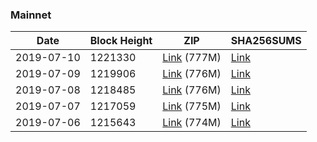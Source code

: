 ### Mainnet

|    Date    | Block Height | ZIP | SHA256SUMS |
| ---------- | ------------ | --- | ---------- |
| 2019-07-10 | 1221330 | [Link](https://s3-ap-southeast-2.amazonaws.com/ion-bootstrap/mainnet/2019-07-10/bootstrap.dat.zip) (777M) | [Link](https://s3-ap-southeast-2.amazonaws.com/ion-bootstrap/mainnet/2019-07-10/SHA256SUMS) |
| 2019-07-09 | 1219906 | [Link](https://s3-ap-southeast-2.amazonaws.com/ion-bootstrap/mainnet/2019-07-09/bootstrap.dat.zip) (776M) | [Link](https://s3-ap-southeast-2.amazonaws.com/ion-bootstrap/mainnet/2019-07-09/SHA256SUMS) |
| 2019-07-08 | 1218485 | [Link](https://s3-ap-southeast-2.amazonaws.com/ion-bootstrap/mainnet/2019-07-08/bootstrap.dat.zip) (776M) | [Link](https://s3-ap-southeast-2.amazonaws.com/ion-bootstrap/mainnet/2019-07-08/SHA256SUMS) |
| 2019-07-07 | 1217059 | [Link](https://s3-ap-southeast-2.amazonaws.com/ion-bootstrap/mainnet/2019-07-07/bootstrap.dat.zip) (775M) | [Link](https://s3-ap-southeast-2.amazonaws.com/ion-bootstrap/mainnet/2019-07-07/SHA256SUMS) |
| 2019-07-06 | 1215643 | [Link](https://s3-ap-southeast-2.amazonaws.com/ion-bootstrap/mainnet/2019-07-06/bootstrap.dat.zip) (774M) | [Link](https://s3-ap-southeast-2.amazonaws.com/ion-bootstrap/mainnet/2019-07-06/SHA256SUMS) |

